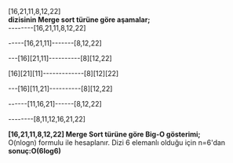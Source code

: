 [16,21,11,8,12,22]  
**dizisinin Merge sort türüne göre aşamalar;**  
--------[16,21,11,8,12,22] 

-----[16,21,11]-------[8,12,22] 

---[16][21,11]----------[8][12,22] 

[16][21][11]-------------[8][12][22] 

---[16][11,21]----------[8][12,22]  

------[11,16,21]------[8,12,22]  

--------[8,11,12,16,21,22]

**[16,21,11,8,12,22] Merge Sort türüne göre Big-O gösterimi;**  
 O(nlogn) formulu ile hesaplanır. Dizi 6 elemanlı olduğu için n=6'dan   
 **sonuç:O(6log6)**  




